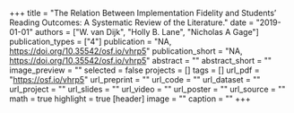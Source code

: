 +++
title = "The Relation Between Implementation Fidelity and Students’ Reading Outcomes: A Systematic Review of the Literature."
date = "2019-01-01"
authors = ["W. van Dijk", "Holly B. Lane", "Nicholas A Gage"]
publication_types = ["4"]
publication = "NA, https://doi.org/10.35542/osf.io/vhrp5"
publication_short = "NA, https://doi.org/10.35542/osf.io/vhrp5"
abstract = ""
abstract_short = ""
image_preview = ""
selected = false
projects = []
tags = []
url_pdf = "https://osf.io/vhrp5"
url_preprint = ""
url_code = ""
url_dataset = ""
url_project = ""
url_slides = ""
url_video = ""
url_poster = ""
url_source = ""
math = true
highlight = true
[header]
image = ""
caption = ""
+++
